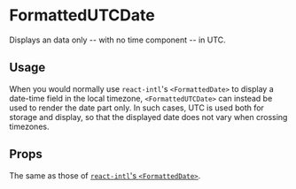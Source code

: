# FormattedUTCDate

Displays an data only -- with no time component -- in UTC.

## Usage

When you would normally use `react-intl`'s `<FormattedDate>` to display a date-time field in the local timezone, `<FormattedUTCDate>` can instead be used to render the date part only. In such cases, UTC is used both for storage and display, so that the displayed date does not vary when crossing timezones.

## Props

The same as those of [`react-intl`'s `<FormattedDate>`](https://github.com/formatjs/react-intl/blob/master/docs/Components.md#formatteddate).

